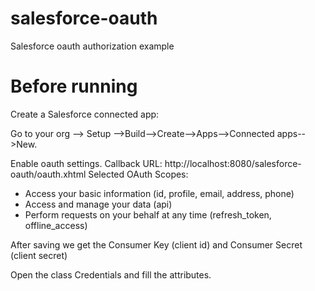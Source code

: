 # salesforce-oauth
Salesforce oauth authorization example

# Before running 
Create a Salesforce connected app: 

Go to your org --> Setup -->Build-->Create-->Apps-->Connected apps-->New. 

Enable oauth settings.
Callback URL: http://localhost:8080/salesforce-oauth/oauth.xhtml
Selected OAuth Scopes: 
- Access your basic information (id, profile, email, address, phone)
- Access and manage your data (api)
- Perform requests on your behalf at any time (refresh_token, offline_access)

After saving we get the Consumer Key (client id) and Consumer Secret (client secret)

Open the class Credentials and fill the attributes.
